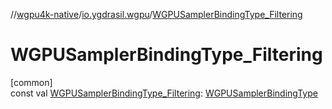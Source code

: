 //[wgpu4k-native](../../index.md)/[io.ygdrasil.wgpu](index.md)/[WGPUSamplerBindingType_Filtering](-w-g-p-u-sampler-binding-type_-filtering.md)

# WGPUSamplerBindingType_Filtering

[common]\
const val [WGPUSamplerBindingType_Filtering](-w-g-p-u-sampler-binding-type_-filtering.md): [WGPUSamplerBindingType](-w-g-p-u-sampler-binding-type/index.md)